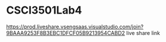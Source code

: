 # CSCI3501Lab4
https://prod.liveshare.vsengsaas.visualstudio.com/join?9BAAA9253F8B3EBC1DFCF05B9213954CABD2
live share link
